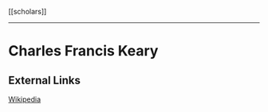 [[scholars]]
***
# Charles Francis Keary

## External Links
[Wikipedia](https://en.wikipedia.org/wiki/Charles-Francis-Keary)

